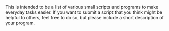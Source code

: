 This is intended to be a list of various small scripts and programs to make everyday tasks easier. If you want to submit a script that you think might be helpful to others, feel free to do so, but please include a short description of your program.
